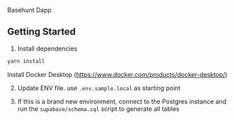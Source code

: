 Basehunt Dapp

## Getting Started

1. Install dependencies

```sh
yarn install
```

Install Docker Desktop (https://www.docker.com/products/docker-desktop/)

2. Update ENV file. use `.env.sample.local` as starting point

3. If this is a brand new environment, connect to the Postgres instance and run the `supabase/schema.sql` script to generate all tables